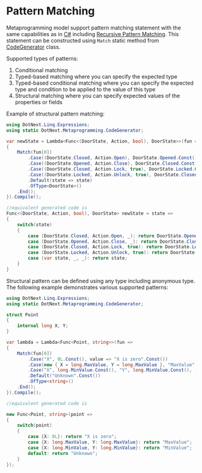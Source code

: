 Pattern Matching
====
Metaprogramming model support pattern matching statement with the same capabilities as in [C#](https://docs.microsoft.com/en-us/dotnet/csharp/language-reference/keywords/switch#-pattern-matching-with-the-switch-statement) including [Recursive Pattern Matching](https://docs.microsoft.com/en-us/dotnet/csharp/language-reference/proposals/csharp-8.0/patterns). This statement can be constructed using `Match` static method from [CodeGenerator](xref:DotNext.Metaprogramming.CodeGenerator) class.

Supported types of patterns:
1. Conditional matching
1. Typed-based matching where you can specify the expected type
1. Typed-based conditional matching where you can specify the expected type and condition to be applied to the value of this type
1. Structural matching where you can specify expected values of the properties or fields

Example of structural pattern matching:
```csharp
using DotNext.Linq.Expressions;
using static DotNext.Metaprogramming.CodeGenerator;

var newState = Lambda<Func<(DoorState, Action, bool), DoorState>>(fun => 
{
    Match(fun[0])
        .Case((DoorState.Closed, Action.Open), DoorState.Opened.Const())
        .Case((DoorState.Opened, Action.Close), DoorState.Closed.Const())
        .Case((DoorState.Closed, Action.Lock, true), DoorState.Locked.Const())
        .Case((DoorState.Locked, Action.Unlock, true), DoorState.Closed.Const())
        .Default(state => state)
        .OfType<DoorState>()
    .End();
}).Compile();

//equivalent generated code is
Func<(DoorState, Action, bool), DoorState> newState = state =>
{
    switch(state) 
    {
        case (DoorState.Closed, Action.Open, _): return DoorState.Opened;
        case (DoorState.Opened, Action.Close, _): return DoorState.Closed;
        case (DoorState.Closed, Action.Lock, true): return DoorState.Locked;
        case (DoorState.Locked, Action.Unlock, true): return DoorState.Closed;
        case (var state, _, _): return state;
    }
}
```

Structural pattern can be defined using any type including anonymous type. The following example demonstrates various supported patterns:
```csharp
using DotNext.Linq.Expressions;
using static DotNext.Metaprogramming.CodeGenerator;

struct Point
{
    internal long X, Y;
}

var lambda = Lambda<Func<Point, string>>(fun =>
{
    Match(fun[0])
        .Case("X", 0L.Const(), value => "X is zero".Const())
        .Case(new { X = long.MaxValue, Y = long.MaxValue }, "MaxValue".Const())
        .Case("X", long.MinValue.Const(), "Y", long.MinValue.Const(), (x, y) => "MinValue".Const())
        .Default("Unknown".Const())
        .OfType<string>()
    .End();
}).Compile();

//equivalent generated code is

new Func<Point, string>(point => 
{
    switch(point)
    {
        case {X: 0L}: return "X is zero";
        case {X: long.MaxValue, Y: long.MaxValue}: return "MaxValue";
        case {X: long.MinValue, Y: long.MinValue}: return "MinValue";
        default: return "Unknown";
    }
});
```